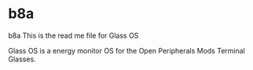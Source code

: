 b8a
===

b8a
This is the read me file for Glass OS

Glass OS is a energy monitor OS for the Open Peripherals Mods Terminal Glasses.
